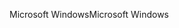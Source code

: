 <span data-ttu-id="75e96-101">Microsoft Windows</span><span class="sxs-lookup"><span data-stu-id="75e96-101">Microsoft Windows</span></span>